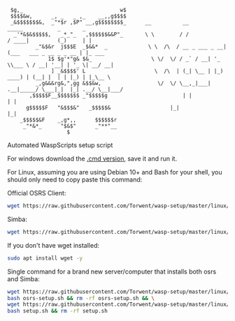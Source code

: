 ```
 $g,_                               w$	
 $$$$&w,      _, _   _ ,_    __,,g$$$$
 _&$$$$$$$&,  _"*$r ,$P" __,g$$$$$$$$_		__          __             _____           _       _   		
  _'*&$&$$$$$,   _*_"_   ,$$$$$$&&P"_		\ \        / /            / ____|         (_)     | |     
         _"&$&r  j$$$E  _$&&*  _      		 \ \  /\  / __ _ ___ _ __| (___   ___ _ __ _ _ __ | |_ ___ 
             1$ $g'*"g& $&_           		  \ \/  \/ / _` / __| '_ \\___ \ / __| '__| | '_ \| __/ __|
              ] _&$$$$' L             		   \  /\  | (_| \__ | |_) ____) | (__| |  | | |_) | |_\__ \
         _,g&&&rg&,",gg &$$&w,        		    \/  \/ \__,_|___| .__|_____/ \___|_|  |_| .__/ \__|___/
       ,$$$$$F__$$$$$$$ _"$$$$$g      				    | |                     | | 
      g$$$$$F   "&$$$&"   _$$$$$&				    |_|                     |_| 
    _$$$$$&F    _,g*,,      $$$$$$r   
     _"*&*_      "$&$"      _"**"__   
                   $ 
```

Automated WaspScripts setup script

For windows download the [.cmd version](https://raw.githubusercontent.com/Torwent/wasp-setup/master/setup.cmd), save it and run it.

For Linux, assuming you are using Debian 10+ and Bash for your shell, you should only need to copy paste this command:

Official OSRS Client:
```bash
wget https://raw.githubusercontent.com/Torwent/wasp-setup/master/linux/osrs-setup.sh && bash osrs-setup.sh && rm -rf osrs-setup.sh
```

Simba:
```bash
wget https://raw.githubusercontent.com/Torwent/wasp-setup/master/linux/setup.sh && bash setup.sh && rm -rf setup.sh
```

If you don't have wget installed:
```bash
sudo apt install wget -y
```


Single command for a brand new server/computer that installs both osrs and Simba:
```bash
wget https://raw.githubusercontent.com/Torwent/wasp-setup/master/linux/osrs-setup.sh && \
bash osrs-setup.sh && rm -rf osrs-setup.sh && \
wget https://raw.githubusercontent.com/Torwent/wasp-setup/master/linux/setup.sh && \
bash setup.sh && rm -rf setup.sh
```